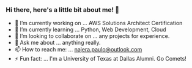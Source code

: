 ### Hi there, here's a little bit about me! 👋



- 🔭 I’m currently working on ... AWS Solutions Architect Certification
- 🌱 I’m currently learning ... Python, Web Development, Cloud   
- 👯 I’m looking to collaborate on ... any projects for experience.
- 💬 Ask me about ... anything really.
- 📫 How to reach me: ... najera.paulo@outlook.com
- ⚡ Fun fact: ... I'm a University of Texas at Dallas Alumni. Go Comets! 
